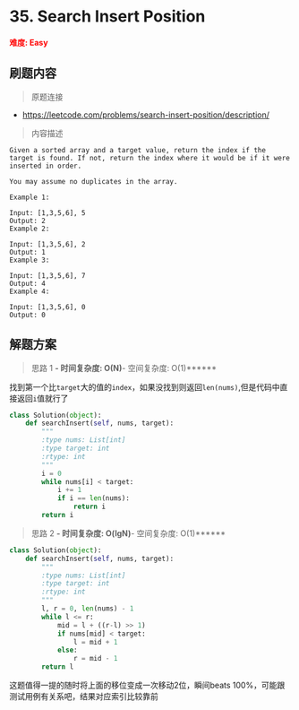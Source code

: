 # 35. Search Insert Position

**<font color=red>难度: Easy</font>**

## 刷题内容

> 原题连接

* https://leetcode.com/problems/search-insert-position/description/

> 内容描述

```
Given a sorted array and a target value, return the index if the target is found. If not, return the index where it would be if it were inserted in order.

You may assume no duplicates in the array.

Example 1:

Input: [1,3,5,6], 5
Output: 2
Example 2:

Input: [1,3,5,6], 2
Output: 1
Example 3:

Input: [1,3,5,6], 7
Output: 4
Example 4:

Input: [1,3,5,6], 0
Output: 0
```

## 解题方案

> 思路 1
******- 时间复杂度: O(N)******- 空间复杂度: O(1)******

找到第一个比```target```大的值的```index```，如果没找到则返回```len(nums)```,但是代码中直接返回```i```值就行了


```python
class Solution(object):
    def searchInsert(self, nums, target):
        """
        :type nums: List[int]
        :type target: int
        :rtype: int
        """
        i = 0
        while nums[i] < target:
            i += 1
            if i == len(nums):
                return i
        return i
```

> 思路 2
******- 时间复杂度: O(lgN)******- 空间复杂度: O(1)******

```python
class Solution(object):
    def searchInsert(self, nums, target):
        """
        :type nums: List[int]
        :type target: int
        :rtype: int
        """
        l, r = 0, len(nums) - 1
        while l <= r:
            mid = l + ((r-l) >> 1)
            if nums[mid] < target:
                l = mid + 1
            else:
                r = mid - 1
        return l
```


这题值得一提的随时将上面的移位变成一次移动2位，瞬间beats 100%，可能跟测试用例有关系吧，结果对应索引比较靠前
